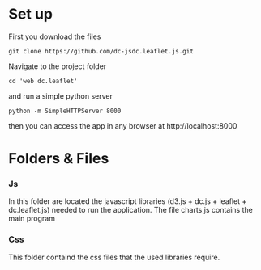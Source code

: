 # Set up

First you download the files
```
git clone https://github.com/dc-jsdc.leaflet.js.git
```

Navigate to the project folder

```
cd 'web dc.leaflet'
```
and run a simple python server

```
python -m SimpleHTTPServer 8000
```

then you can access the app in any browser at  http://localhost:8000

# Folders & Files

### Js
In this folder are located the javascript libraries (d3.js + dc.js + leaflet + dc.leaflet.js) needed to run the application. The file charts.js contains the main program

### Css
This folder containd the css files that the used libraries require.